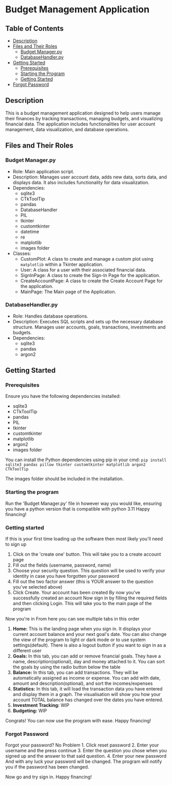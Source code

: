 # Budget Management Application
## Table of Contents
- [Description](#description)
- [Files and Their Roles](#files-and-their-roles)
  - [Budget Manager.py](#budget-managerpy)
  - [DatabaseHandler.py](#databasehandlerpy)
- [Getting Started](#getting-started)
  - [Prerequisites](#prerequisites)
  - [Starting the Program](#starting-the-program)
  - [Getting Started](#getting-started)
- [Forgot Password](#forgot-password)
## Description
This is a budget management application designed to help users manage their finances by tracking transactions, managing budgets, and visualizing financial data. The application includes functionalities for user account management, data visualization, and database operations.

## Files and Their Roles
### Budget Manager.py
- Role: Main application script.
- Description: Manages user account data, adds new data, sorts data, and displays data. It also includes functionality for data visualization.
- Dependencies:
  - sqlite3
  - CTkToolTip
  - pandas
  - DatabaseHandler
  - PIL
  - tkinter
  - customtkinter
  - datetime
  - re
  - matplotlib
  - images folder
- Classes:
  - CustomPlot: A class to create and manage a custom plot using `matplotlib` within a Tkinter application.
  - User: A class for a user with their associated financial data.
  - SignInPage: A class to create the Sign-In Page for the application.
  - CreateAccountPage: A class to create the Create Account Page for the application.
  - MainPage: The Main page of the Application.

### DatabaseHandler.py
- Role: Handles database operations.
- Description: Executes SQL scripts and sets up the necessary database structure. Manages user accounts, goals, transactions, investments and budgets.
- Dependencies:
  - sqlite3
  - pandas
  - argon2


## Getting Started
### Prerequisites
Ensure you have the following dependencies installed:
- sqlite3
- CTkToolTip
- pandas
- PIL
- tkinter
- customtkinter
- matplotlib
- argon2
- images folder

You can install the Python dependencies using pip in your cmd:
```pip install sqlite3 pandas pillow tkinter customtkinter matplotlib argon2 CTkToolTip```

The images folder should be included in the installation.

### Starting the program
Run the 'Budget Manager.py' file in however way you would like, ensuring you have a python version that is compatible with python 3.11
Happy financing!

### Getting started
If this is your first time loading up the software then most likely you'll need to sign up
1. Click on the 'create one' button. This will take you to a create account page
2. Fill out the fields (username, password, name)
3. Choose your security question. This question will be used to verify your identity in case you have forgotten your password
4. Fill out the two factor answer (this is YOUR answer to the question you've selected above)
5. Click Create. Your account has been created By now you've successfully created an account
Now sign in by filling the required fields and then clicking Login. This will take you to the main page of the program

Now you're in
From here you can see multiple tabs in this order
1. **Home:** This is the landing page when you sign in. It displays your current account balance and your next goal's date. You can also change the view of the program to light or dark mode or to use system settings(default). There is also a logout button if you want to sign in as a different user
2. **Goals:** In this tab, you can add or remove financial goals. They have a name, description(optional), day and money attached to it. You can sort the goals by using the radio button below the table
3. **Balance:** In this tab, you can add transactions. They will be automatically assigned as income or expense. You can add with date, amount and description(optional), and sort the incomes/expenses
4. **Statistics:** In this tab, it will load the transaction data you have entered and display them in a graph. The visualisation will show you how your account TOTAL balance has changed over the dates you have entered.
5. **Investment Tracking:** WIP
6. **Budgeting:** WIP

Congrats!
You can now use the program with ease.
Happy financing!


### Forgot Password
Forgot your password? No Problem
    1. Click reset password
    2. Enter your username and the press continue
    3. Enter the question you chose when you signed up and the answer to that said question.
    4. Enter your new password
    And with any luck your password will be changed. The program will notify you if the password has been changed.

Now go and try sign in.
Happy financing!



